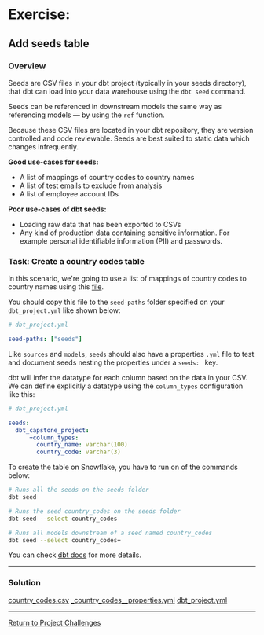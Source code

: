 # Exercise:

## Add seeds table

### Overview 
Seeds are CSV files in your dbt project (typically in your seeds directory), that dbt can load into your data warehouse using the `dbt seed` command.

Seeds can be referenced in downstream models the same way as referencing models — by using the `ref` function.

Because these CSV files are located in your dbt repository, they are version controlled and code reviewable. Seeds are best suited to static data which changes infrequently.

**Good use-cases for seeds:**

- A list of mappings of country codes to country names
- A list of test emails to exclude from analysis
- A list of employee account IDs

**Poor use-cases of dbt seeds:**

- Loading raw data that has been exported to CSVs
- Any kind of production data containing sensitive information. For example personal identifiable information (PII) and passwords.

### Task: Create a country codes table

In this scenario, we're going to use a list of mappings of country codes to country names using this [file](/Users/filipebalseiro/Downloads/projects/dbt-pt-capstone-project/docs/challenges/07_add_seeds/country_codes.csv).

You should copy this file to the `seed-paths` folder specified on your `dbt_project.yml` like shown below:

``` yaml
# dbt_project.yml

seed-paths: ["seeds"]
```

Like `sources` and `models`, `seeds` should also have a properties `.yml` file to test and document seeds nesting the properties under a `seeds: ` key.

dbt will infer the datatype for each column based on the data in your CSV.
We can define explicitly a datatype using the `column_types` configuration like this: 

``` yaml
# dbt_project.yml

seeds:
  dbt_capstone_project:
      +column_types:
        country_name: varchar(100)
        country_code: varchar(3)
```

To create the table on Snowflake, you have to run on of the commands below:

```bash
# Runs all the seeds on the seeds folder 
dbt seed

# Runs the seed country_codes on the seeds folder 
dbt seed --select country_codes

# Runs all models downstream of a seed named country_codes
dbt seed --select country_codes+
```

You can check [dbt docs](https://docs.getdbt.com/docs/build/seeds) for more details.

---

### Solution
[country_codes.csv](./country_codes.csv)
[_country_codes__properties.yml](./_country_codes__properties.yml)
[dbt_project.yml](./dbt_project.yml)


---

[Return to Project Challenges](../../README.md#6-project-challenges)